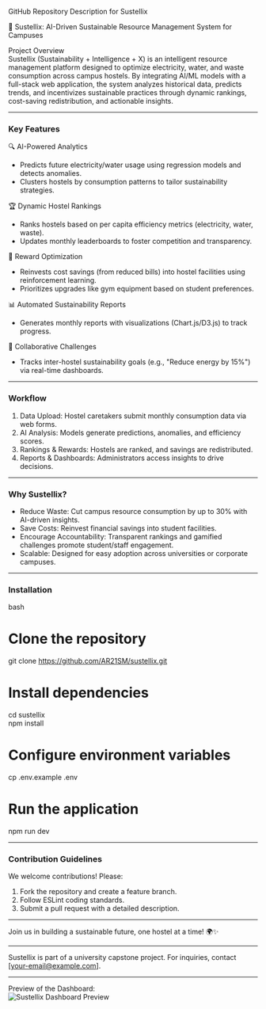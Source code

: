 GitHub Repository Description for Sustellix  

🌱 Sustellix: AI-Driven Sustainable Resource Management System for Campuses  

Project Overview  
Sustellix (Sustainability + Intelligence + X) is an intelligent resource management platform designed to optimize electricity, water, and waste consumption across campus hostels. By integrating AI/ML models with a full-stack web application, the system analyzes historical data, predicts trends, and incentivizes sustainable practices through dynamic rankings, cost-saving redistribution, and actionable insights.  

---

### Key Features  
🔍 AI-Powered Analytics  
- Predicts future electricity/water usage using regression models and detects anomalies.  
- Clusters hostels by consumption patterns to tailor sustainability strategies.  

🏆 Dynamic Hostel Rankings  
- Ranks hostels based on per capita efficiency metrics (electricity, water, waste).  
- Updates monthly leaderboards to foster competition and transparency.  

💸 Reward Optimization  
- Reinvests cost savings (from reduced bills) into hostel facilities using reinforcement learning.  
- Prioritizes upgrades like gym equipment based on student preferences.  

📊 Automated Sustainability Reports  
- Generates monthly reports with visualizations (Chart.js/D3.js) to track progress.  

🤝 Collaborative Challenges  
- Tracks inter-hostel sustainability goals (e.g., "Reduce energy by 15%") via real-time dashboards.  


---

### Workflow  
1. Data Upload: Hostel caretakers submit monthly consumption data via web forms.  
2. AI Analysis: Models generate predictions, anomalies, and efficiency scores.  
3. Rankings & Rewards: Hostels are ranked, and savings are redistributed.  
4. Reports & Dashboards: Administrators access insights to drive decisions.  

---

### Why Sustellix?  
- Reduce Waste: Cut campus resource consumption by up to 30% with AI-driven insights.  
- Save Costs: Reinvest financial savings into student facilities.  
- Encourage Accountability: Transparent rankings and gamified challenges promote student/staff engagement.  
- Scalable: Designed for easy adoption across universities or corporate campuses.  

---

### Installation  
bash  
# Clone the repository  
git clone https://github.com/AR21SM/sustellix.git  

# Install dependencies  
cd sustellix  
npm install  

# Configure environment variables  
cp .env.example .env  

# Run the application  
npm run dev  
  

---

### Contribution Guidelines  
We welcome contributions! Please:  
1. Fork the repository and create a feature branch.  
2. Follow ESLint coding standards.  
3. Submit a pull request with a detailed description.  

---

Join us in building a sustainable future, one hostel at a time! 🌍✨  

---

Sustellix is part of a university capstone project. For inquiries, contact [your-email@example.com].  

---

Preview of the Dashboard:  
![Sustellix Dashboard Preview](link-to-screenshot.png)
